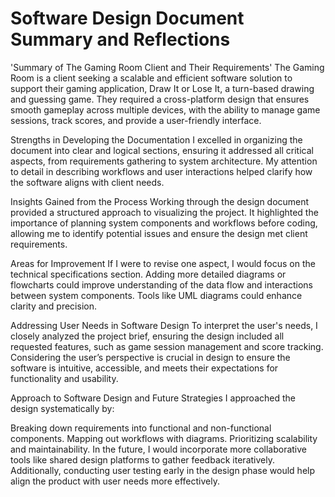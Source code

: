 # Software Design Document Summary and Reflections

'Summary of The Gaming Room Client and Their Requirements'
The Gaming Room is a client seeking a scalable and efficient software solution to support their gaming application, Draw It or Lose It, a turn-based drawing and guessing game. They required a cross-platform design that ensures smooth gameplay across multiple devices, with the ability to manage game sessions, track scores, and provide a user-friendly interface.

Strengths in Developing the Documentation
I excelled in organizing the document into clear and logical sections, ensuring it addressed all critical aspects, from requirements gathering to system architecture. My attention to detail in describing workflows and user interactions helped clarify how the software aligns with client needs.

Insights Gained from the Process
Working through the design document provided a structured approach to visualizing the project. It highlighted the importance of planning system components and workflows before coding, allowing me to identify potential issues and ensure the design met client requirements.

Areas for Improvement
If I were to revise one aspect, I would focus on the technical specifications section. Adding more detailed diagrams or flowcharts could improve understanding of the data flow and interactions between system components. Tools like UML diagrams could enhance clarity and precision.

Addressing User Needs in Software Design
To interpret the user's needs, I closely analyzed the project brief, ensuring the design included all requested features, such as game session management and score tracking. Considering the user’s perspective is crucial in design to ensure the software is intuitive, accessible, and meets their expectations for functionality and usability.

Approach to Software Design and Future Strategies
I approached the design systematically by:

Breaking down requirements into functional and non-functional components.
Mapping out workflows with diagrams.
Prioritizing scalability and maintainability.
In the future, I would incorporate more collaborative tools like shared design platforms to gather feedback iteratively. Additionally, conducting user testing early in the design phase would help align the product with user needs more effectively.
